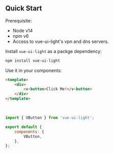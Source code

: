 ## Quick Start

Prerequisite: 
- Node v14
- npm v6
- Access to vue-ui-light's vpn and dns servers.


Install `vue-ui-light` as a packge dependency:

```bash
npm install vue-ui-light
```

Use it in your components:

```html
<template>
	<div>
		<v-button>Click Me!</v-button>
	</div>
</template>
```
<br/>

```js
import { VButton } from 'vue-ui-light';

export default {
	components: {
		VButton,
	},
};
```